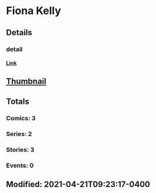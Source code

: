 # Fiona  Kelly 
## Details
### detail
#### [Link](http://marvel.com/comics/creators/13541/fiona_kelly?utm_campaign=apiRef&utm_source=225578a89fc76f3d20fbffda5d17a88d)
## [Thumbnail](http://i.annihil.us/u/prod/marvel/i/mg/b/40/image_not_available.jpg)
## Totals
### Comics: 3
### Series: 2
### Stories: 3
### Events: 0
## Modified: 2021-04-21T09:23:17-0400